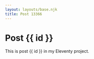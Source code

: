 ```yaml
---
layout: layouts/base.njk
title: Post 13366
---
```


# Post {{ id }}

This is post {{ id }} in my Eleventy project.
